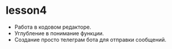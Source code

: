 # lesson4

- Работа в кодовом редакторе.
- Углубление в понимание функции.
- Создание просто телеграм бота для отправки сообщений. 

